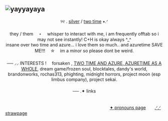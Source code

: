 
## ![yayyayaya](https://github.com/user-attachments/assets/e8b2f165-e47c-49fd-8354-6f1e04950576)



<div align="center">
୨୧ . <ins>silver</ins> / <ins>two time</ins> ⭑.ᐟ
</div>
　
<div align="center">
they / them　 ⋆ 　whisper to interact with me, i am frequently offtab so i may not see instantly! C+H is okay always ^_^ 
</div>
<div align="center">
insane over two time and azure... i love them so much.. and azuretime SAVE ME!!!　 ✮　 im a minor so please dont be weird.
</div>　
 　 
<div align="center">
── ⸝⸝ INTERESTS !　 forsaken , <ins>TWO TIME AND AZURE, AZURETIME AS A WHOLE</ins>, dream game/frozen soul, blocktales, dandy's world, brandonworks, rochas313, phighting, midnight horrors, project moon (esp limbus company), project sekai. 
</div>
　
<div align="center">
── .✦ links
</div>
　

 　  　  　  　  　  　  　  　  　  　 　  　 　  　  　  　  　   　　[✦ pronouns page](https://en.pronouns.page/@azuretiime)　　[.ᐟ.ᐟ strawpage](https://azuretimee.straw.page)
